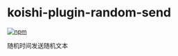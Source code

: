 # koishi-plugin-random-send

[![npm](https://img.shields.io/npm/v/koishi-plugin-random-send?style=flat-square)](https://www.npmjs.com/package/koishi-plugin-random-send)

随机时间发送随机文本

